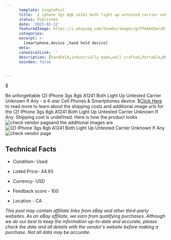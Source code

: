 ```yaml
---
      template: SinglePost
      title:  2 iphone 3gs 8gb a1241 both light up untested carrier unknown if any
      status: Published
      date: '2023-02-12'
      featuredImage: https://i.ebayimg.com/thumbs/images/g/P7AAAOSwrzRi3ucS/s-l225.jpg
      categories: 
      excerpt: >-
        [smartphone,device ,hand held device]
      meta:
      canonicalLink: ''
      description: [handheld,industrially made,well crafted,Portable,Mobile,Compact,Convenient,Lightweight,Maneuverable,Man-portable,Miniature,Carriable,Hand-held,Light,Holdable,Transportable,Mobile device,Pocket-sized,On-the-go,Wireless,Cordless,Compact size,Convenient size, smartphone,device ,hand held device]
      noindex: false
      
        
---
```

$

Be unforgettable (2) IPhone 3gs 8gb A1241 Both Light Up Untested Carrier Unknown If Any - a 4-star Cell Phones & Smartphones device.
$[Click Here](https://www.ebay.com/itm/295295868950?hash=item44c1016016%3Ag%3AP7AAAOSwrzRi3ucS&mkevt=1&mkcid=1&mkrid=711-53200-19255-0&campid=%253CePNCampaignId%253E&customid=%253CreferenceId%253E&toolid=10049) to read more to learn about the shipping costs and additional image urls for the (2) IPhone 3gs 8gb A1241 Both Light Up Untested Carrier Unknown If Any. Shipping cost is undefined. Here is how the product looks ![check vendor page](https://i.ebayimg.com/thumbs/images/g/P7AAAOSwrzRi3ucS/s-l225.jpg)and the additional images are![(2) IPhone 3gs 8gb A1241 Both Light Up Untested Carrier Unknown If Any](https://i.ebayimg.com/images/g/P7AAAOSwrzRi3ucS/s-l1600.jpg)![check vendor page](https://origin-galleryplus.ebayimg.com/ws/web/295295868950_2_0_1/225x225.jpg,https://origin-galleryplus.ebayimg.com/ws/web/295295868950_3_0_1/225x225.jpg)



 ## Technical Facts 



     
      

 - Condition- Used 


      

 - Listed Price- 44.93 


      

 - Currency- USD 


      

 - Feedback score - 100 


      

 - Location - CA 


      
      

 *_This post may contain affiliate links from eBay and other third-party websites. As an eBay affiliate, we earn from qualifying purchases. Although we do our best to keep the information up-to-date and accurate, please check the date and all details with the vendor's website before making a purchase. Not all data may be accurate._*






